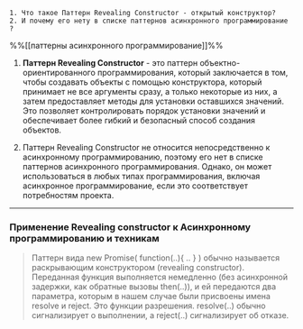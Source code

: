 	1. Что такое Паттерн Revealing Constructor - открытый конструктор?
	2. И почему его нету в списке паттернов асинхронного программирование ? 

%%[[паттерны асинхронного программирование]]%%


1. **Паттерн Revealing Constructor** - это паттерн объектно-ориентированного программирования, который заключается в том, чтобы создавать объекты с помощью конструктора, который принимает не все аргументы сразу, а только некоторые из них, а затем предоставляет методы для установки оставшихся значений. Это позволяет контролировать порядок установки значений и обеспечивает более гибкий и безопасный способ создания объектов.

2. Паттерн Revealing Constructor не относится непосредственно к асинхронному программированию, поэтому его нет в списке паттернов асинхронного программирования. Однако, он может использоваться в любых типах программирования, включая асинхронное программирование, если это соответствует потребностям проекта.

-------
### Применение Revealing constructor к Асинхронному программированию и техникам

>Паттерн вида new Promise( function(..){ .. } ) обычно называется раскрывающим конструктором (revealing constructor). Переданная функция выполняется немедленно (без асинхронной задержки, как обратные вызовы then(..)), и ей передаются два параметра, которым в нашем случае были присвоены имена resolve и reject. Это функции разрешения. resolve(..) обычно сигнализирует о выполнении, а reject(..) сигнализирует об отказе.



